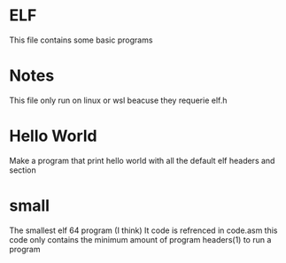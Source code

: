 # ELF
This file contains some basic programs
# Notes
This file only run on linux or wsl beacuse they requerie elf.h

# Hello World
Make a program that print hello world with all the default elf headers and section

# small
The smallest elf 64 program (I think)
It code is refrenced in code.asm
this code only contains the minimum amount of program headers(1) to run a program